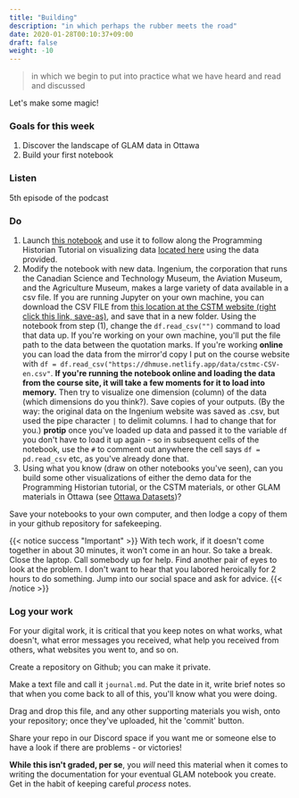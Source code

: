 ```yaml
---
title: "Building"
description: "in which perhaps the rubber meets the road"
date: 2020-01-28T00:10:37+09:00
draft: false
weight: -10
---
```


> in which we begin to put into practice what we have heard and read and discussed

Let's make some magic!

### Goals for this week

1. Discover the landscape of GLAM data in Ottawa
2. Build your first notebook

### Listen

5th episode of the podcast


### Do

1. Launch [this notebook](https://mybinder.org/v2/gh/shawngraham/dhmuse-notebooks/master?urlpath=notebooks/viz-w-bokeh.ipynb) and use it to follow along the Programming Historian Tutorial on visualizing data [located here](https://programminghistorian.org/en/lessons/visualizing-with-bokeh) using the data provided.
2. Modify the notebook with new data. Ingenium, the corporation that runs the Canadian Science and Technology Museum, the Aviation Museum, and the Agriculture Museum, makes a large variety of data available in a csv file. If you are running Jupyter on your own machine, you can download the CSV FILE from [this location at the CSTM website (right click this link, save-as)](http://source.techno-science.ca/datasets-donnees/artifacts-artefacts/csv/cstmc-CSV-en.csv), and save that in a new folder. Using the notebook from step (1), change the `df.read_csv("")` command to load that data up. If you're working on your own machine, you'll put the file path to the data between the quotation marks. If you're working **online** you can load the data from the mirror'd copy I put on the course website with `df = df.read_csv("https://dhmuse.netlify.app/data/cstmc-CSV-en.csv"`. **If you're running the notebook online and loading the data from the course site, it will take a few moments for it to load into memory.** Then try to visualize one dimension (column) of the data (which dimensions do you think?). Save copies of your outputs. (By the way: the original data on the Ingenium website was saved as .csv, but used the pipe character `|` to delimit columns. I had to change that for you.) **protip** once you've loaded up data and passed it to the variable `df` you don't have to load it up again - so in subsequent cells of the notebook, use the `#` to comment out anywhere the cell says `df = pd.read_csv` etc, as you've already done that.
3. Using what you know (draw on other notebooks you've seen), can you build some other visualizations of either the demo data for the Programming Historian tutorial, or the CSTM materials, or other GLAM materials in Ottawa (see [Ottawa Datasets](https://dhmuse.netlify.app/building/technotes-toc/#ottawa-datasets))?

Save your notebooks to your own computer, and then lodge a copy of them in your github repository for safekeeping.

{{< notice success "Important" >}} With tech work, if it doesn't come together in about 30 minutes, it won't come in an hour. So take a break. Close the laptop. Call somebody up for help. Find another pair of eyes to look at the problem. I don't want to hear that you labored heroically for 2 hours to do something. Jump into our social space and ask for advice.
{{< /notice >}}

### Log your work

For your digital work, it is critical that you keep notes on what works, what doesn't, what error messages you received, what help you received from others, what websites you went to, and so on.

Create a repository on Github; you can make it private.

Make a text file and call it `journal.md`. Put the date in it, write brief notes so that when you come back to all of this, you'll know what you were doing.

Drag and drop this file, and any other supporting materials you wish, onto your repository; once they've uploaded, hit the 'commit' button.

Share your repo in our Discord space if you want me or someone else to have a look if there are problems - or victories!

**While this isn't graded, per se**, you _will_ need this material when it comes to writing the documentation for your eventual GLAM notebook you create. Get in the habit of keeping careful _process_ notes.
